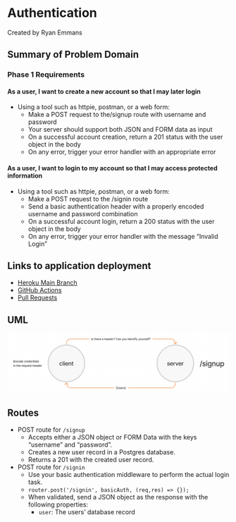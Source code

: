 # Authentication

Created by Ryan Emmans

## Summary of Problem Domain

### **Phase 1 Requirements**

#### **As a user, I want to create a new account so that I may later login**

- Using a tool such as httpie, postman, or a web form:
  - Make a POST request to the/signup route with username and password
  - Your server should support both JSON and FORM data as input
  - On a successful account creation, return a 201 status with the user object in the body
  - On any error, trigger your error handler with an appropriate error

#### **As a user, I want to login to my account so that I may access protected information**

- Using a tool such as httpie, postman, or a web form:
  - Make a POST request to the /signin route
  - Send a basic authentication header with a properly encoded username and password combination
  - On a successful account login, return a 200 status with the user object in the body
  - On any error, trigger your error handler with the message “Invalid Login”

## Links to application deployment

- [Heroku Main Branch](https://ryanemmans-basic-auth.herokuapp.com/)
- [GitHub Actions](https://github.com/ryanemmans/basic-auth/actions)
- [Pull Requests](https://github.com/ryanemmans/basic-auth/pulls?q=is%3Apr+is%3Aclosed)

## UML

![Basic Authorization UML](./img/basic-authorization.png)

## Routes

- POST route for `/signup`
  - Accepts either a JSON object or FORM Data with the keys “username” and “password”.
  - Creates a new user record in a Postgres database.
  - Returns a 201 with the created user record.
- POST route for `/signin`
  - Use your basic authentication middleware to perform the actual login task.
  - `router.post('/signin', basicAuth, (req,res) => {});`
  - When validated, send a JSON object as the response with the following properties:
    - `user`: The users’ database record
